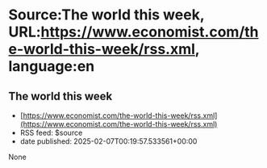 # Source:The world this week, URL:https://www.economist.com/the-world-this-week/rss.xml, language:en

## The world this week
 - [https://www.economist.com/the-world-this-week/rss.xml](https://www.economist.com/the-world-this-week/rss.xml)
 - RSS feed: $source
 - date published: 2025-02-07T00:19:57.533561+00:00

None

